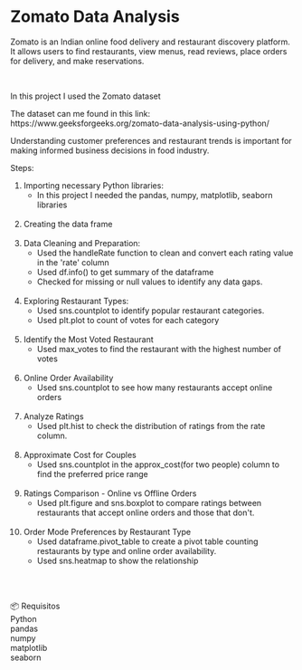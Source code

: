 <H1>Zomato Data Analysis</H1>

<p>Zomato is an Indian online food delivery and restaurant discovery platform. It allows users to find restaurants, view menus, read reviews, place orders for delivery, and make reservations. </p></br>

<p>In this project I used the Zomato dataset</p>
<p>The dataset can me found in this link: https://www.geeksforgeeks.org/zomato-data-analysis-using-python/</p>
<p>Understanding customer preferences and restaurant trends is important for making informed business decisions in food industry.</p>

<p>Steps:</p>
<ol> 
  <li> Importing necessary Python libraries:
    <ul>
      <li>In this project I needed the pandas, numpy, matplotlib, seaborn libraries</li>
    </ul>
  </li></br>

  <li>Creating the data frame</li></br>

  <li>Data Cleaning and Preparation:
    <ul>
      <li>Used the handleRate function to clean and convert each rating value in the 'rate' column</li>
      <li>Used df.info() to get summary of the dataframe</li>
      <li>Checked for missing or null values to identify any data gaps.</li>
    </ul>
  </li></br>

  <li>Exploring Restaurant Types:
    <ul>
      <li>Used sns.countplot to identify popular restaurant categories.</li>
      <li>Used plt.plot to count of votes for each category</li>
    </ul>
  </li></br>

  <li>Identify the Most Voted Restaurant
    <ul>
      <li>Used max_votes to find the restaurant with the highest number of votes</li>
    </ul>
  </li></br>

  <li>Online Order Availability
    <ul>
      <li>Used sns.countplot to see how many restaurants accept online orders</li>
    </ul>
  </li></br>

  <li>Analyze Ratings
    <ul>
      <li>Used plt.hist to check the distribution of ratings from the rate column.</li>
    </ul>
  </li></br>

  <li>Approximate Cost for Couples
    <ul>
      <li>Used sns.countplot in the approx_cost(for two people) column to find the preferred price range</li>
    </ul>
  </li></br>

   <li>Ratings Comparison - Online vs Offline Orders
    <ul>
      <li>Used plt.figure and sns.boxplot to compare ratings between restaurants that accept online orders and those that don't.</li>
    </ul>
  </li></br>

   <li>Order Mode Preferences by Restaurant Type
    <ul>
      <li>Used dataframe.pivot_table to create a pivot table counting restaurants by type and online order availability.</li>
      <li>Used sns.heatmap to show the relationship</li>
    </ul>
  </li></br>
  
</ol>
</br>

📦 Requisitos</br>
Python</br>
pandas</br>
numpy</br>
matplotlib</br>
seaborn</br>

